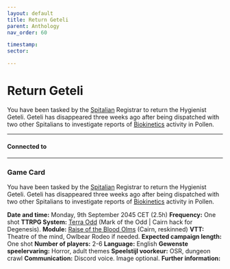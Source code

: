 ```yaml
---
layout: default
title: Return Geteli
parent: Anthology
nav_order: 60

timestamp: 
sector: 

---
```

# Return Geteli

You have been tasked by the [Spitalian](https://degenesis.com/world/cults/spitalians) Registrar to return the Hygienist Geteli.
Geteli has disappeared three weeks ago after being dispatched with two other Spitalians to investigate reports of [Biokinetics](https://www.youtube.com/watch?v=0Tw3KaMr8wk) activity in Pollen.

---
#### Connected to

<!-- QueryToSerialize: LIST without ID "["+ title + "](https://terra-campaigns.github.io/"+ regexreplace(file.path, ".md", "") + ")" + ", from " + regexreplace(file.folder, "degenesis/", "") FROM ([[]]) OR outgoing([[]]) SORT file.folder DESC -->

---
### Game Card

You have been tasked by the [Spitalian](https://degenesis.com/world/cults/spitalians) Registrar to return the Hygienist Geteli.
Geteli has disappeared three weeks ago after being dispatched with two other Spitalians to investigate reports of [Biokinetics](https://www.youtube.com/watch?v=0Tw3KaMr8wk) activity in Pollen.

**Date and time:** Monday, 9th September 2045 CET (2.5h)
**Frequency:** One shot
**TTRPG System:** [Terra Odd](https://terra-campaigns.github.io/terraOdd/) (Mark of the Odd | Cairn hack for Degenesis).
**Module:** [Raise of the Blood Olms](https://yochaigal.itch.io/rise-of-the-blood-olms) (Cairn, reskinned)
**VTT:** Theatre of the mind, Owlbear Rodeo if needed.
**Expected campaign length:** One shot
**Number of players:** 2-6
**Language:** English
**Gewenste speelervaring:** Horror, adult themes
**Speelstijl voorkeur:** OSR, dungeon crawl
**Communication:** Discord voice. Image optional.
**Further information:** 
